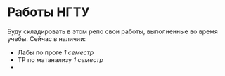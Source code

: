 # Работы НГТУ

Буду складировать в этом репо свои работы, выполненные во время учебы. Сейчас в наличии:
* Лабы по проге _1 семестр_
* ТР по матанализу _1 семестр_
* 